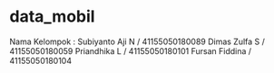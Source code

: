 # data_mobil

Nama Kelompok :
Subiyanto Aji N / 41155050180089
Dimas Zulfa S / 41155050180059
Priandhika L / 41155050180101
Fursan Fiddina / 41155050180104
